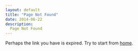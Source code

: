 ```yaml
---
layout: default
title: "Page Not Found"
date: 2014-06-22
description:
  Page Not Found
---
```


Perhaps the link you have is expired. Try to start
from [home](/).
